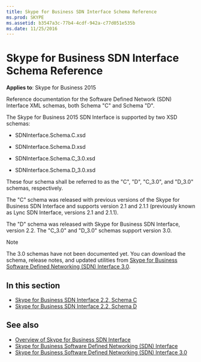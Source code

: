 ```yaml
---
title: Skype for Business SDN Interface Schema Reference
ms.prod: SKYPE
ms.assetid: b3547a3c-77b4-4cdf-942a-c77d051e535b
ms.date: 11/25/2016
---
```



# Skype for Business SDN Interface Schema Reference

**Applies to**: Skype for Business 2015 

Reference documentation for the Software Defined Network (SDN) Interface XML schemas, both Schema "C" and Schema "D".

The Skype for Business 2015 SDN Interface is supported by two XSD schemas:

- SDNInterface.Schema.C.xsd
    
- SDNInterface.Schema.D.xsd
    
- SDNInterface.Schema.C_3.0.xsd
    
- SDNInterface.Schema.D_3.0.xsd
  
These four schema shall be referred to as the "C", "D", "C_3.0", and "D_3.0" schemas, respectively. 

The "C" schema was released with previous versions of the Skype for Business SDN Interface and supports version 2.1 and 2.1.1 (previously known as Lync SDN Interface, versions 2.1 and 2.1.1). 

The "D" schema was released with Skype for Business SDN Interface, version 2.2. The "C_3.0" and "D_3.0" schemas support version 3.0.

> [!NOTE]
> The 3.0 schemas have not been documented yet. You can download the schema, release notes, and updated utilities from [Skype for Business Software Defined Networking (SDN) Interface 3.0](https://www.microsoft.com/en-us/download/details.aspx?id=54685).

## In this section

-  [Skype for Business SDN Interface 2.2, Schema C](https://msdn.microsoft.com/en-us/library/office/mt404709(v=office.16).aspx) 
-  [Skype for Business SDN Interface 2.2, Schema D](https://msdn.microsoft.com/en-us/library/office/mt429384(v=office.16).aspx)
    

## See also

-  [Overview of Skype for Business SDN Interface](overview.md) 
-  [Skype for Business Software Defined Networking (SDN) Interface](skype-for-business-sdn-interface.md) 
-  [Skype for Business Software Defined Networking (SDN) Interface 3.0](https://www.microsoft.com/en-us/download/details.aspx?id=54685)
    
  

